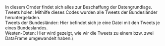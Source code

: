 In diesem Ornder findet sich alles zur Beschaffung der Datengrundlage.\
Tweets holen: Mithilfe dieses Codes wurden alle Tweets der Bundesländer heruntergeladen.\
Tweets der Bundesländer: Hier befindet sich je eine Datei mit den Tweets je eines Bundeslandes.\
Westen-Osten: Hier wird gezeigt, wie wir die Tweets zu einem bzw. zwei DataFrame umgewandelt haben.\
